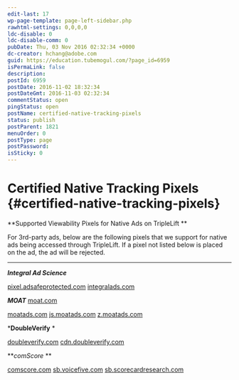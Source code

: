 ```yaml
---
edit-last: 17
wp-page-template: page-left-sidebar.php
rawhtml-settings: 0,0,0,0
ldc-disable: 0
ldc-disable-comm: 0
pubDate: Thu, 03 Nov 2016 02:32:34 +0000
dc-creator: hchang@adobe.com
guid: https://education.tubemogul.com/?page_id=6959
isPermaLink: false
description: 
postId: 6959
postDate: 2016-11-02 18:32:34
postDateGmt: 2016-11-03 02:32:34
commentStatus: open
pingStatus: open
postName: certified-native-tracking-pixels
status: publish
postParent: 1821
menuOrder: 0
postType: page
postPassword: 
isSticky: 0
---
```


# Certified Native Tracking Pixels {#certified-native-tracking-pixels}

**Supported Viewability Pixels for Native Ads on TripleLift ** 

For 3rd-party ads, below are the following pixels that we support for native ads being accessed through TripleLift. If a pixel not listed below is placed on the ad, the ad will be rejected. 
** ** 
***Integral Ad Science*** 

[pixel.adsafeprotected.com](http://pixel.adsafeprotected.com/) 
[integralads.com](http://integralads.com/)     

***MOAT*** 
[moat.com](http://moat.com/) 

[moatads.com](http://moatads.com/) 
[js.moatads.com](http://js.moatads.com/) 
[z.moatads.com](http://z.moatads.com/) 
 

***DoubleVerify** * 

[doubleverify.com](http://doubleverify.com/) 
[cdn.doubleverify.com](http://cdn.doubleverify.com/)     

***comScore* ** 

[comscore.com](http://comscore.com/) 
[sb.voicefive.com](http://sb.voicefive.com/) 
[sb.scorecardresearch.com](http://sb.scorecardresearch.com/) 
